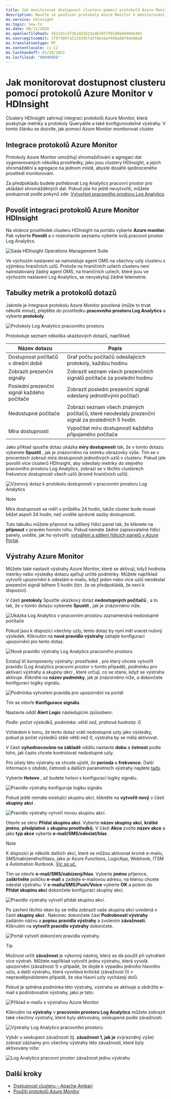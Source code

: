 ```yaml
---
title: Jak monitorovat dostupnost clusteru pomocí protokolů Azure Monitor v HDInsight
description: Naučte se používat protokoly Azure Monitor k monitorování stavu a dostupnosti clusteru.
ms.service: hdinsight
ms.topic: how-to
ms.date: 08/12/2020
ms.openlocfilehash: d52cb1c5f3b1dd1b23adb39f2f65d0e66968e482
ms.sourcegitcommit: 2f9f306fa5224595fa5f8ec6af498a0df4de08a8
ms.translationtype: MT
ms.contentlocale: cs-CZ
ms.lasthandoff: 01/28/2021
ms.locfileid: "98946956"
---
```

# <a name="how-to-monitor-cluster-availability-with-azure-monitor-logs-in-hdinsight"></a>Jak monitorovat dostupnost clusteru pomocí protokolů Azure Monitor v HDInsight

Clustery HDInsight zahrnují integraci protokolů Azure Monitor, která poskytuje metriky a protokoly Queryable a také konfigurovatelné výstrahy. V tomto článku se dozvíte, jak pomocí Azure Monitor monitorovat cluster.

## <a name="azure-monitor-logs-integration"></a>Integrace protokolů Azure Monitor

Protokoly Azure Monitor umožňují shromažďování a agregaci dat vygenerovaných několika prostředky, jako jsou clustery HDInsight, a jejich shromáždění a agregace na jednom místě, abyste dosáhli sjednoceného prostředí monitorování.

Za předpokladu budete potřebovat Log Analytics pracovní prostor pro ukládání shromážděných dat. Pokud jste ho ještě nevytvořili, můžete postupovat podle pokynů zde: [Vytvoření pracovního prostoru Log Analytics](../azure-monitor/learn/quick-create-workspace.md).

## <a name="enable-hdinsight-azure-monitor-logs-integration"></a>Povolit integraci protokolů Azure Monitor HDInsight

Na stránce prostředek clusteru HDInsight na portálu vyberte **Azure monitor**. Pak vyberte **Povolit** a v rozevíracím seznamu vyberte svůj pracovní prostor Log Analytics.

![Sada HDInsight Operations Management Suite](media/cluster-availability-monitor-logs/azure-portal-monitoring.png)

Ve výchozím nastavení se nainstaluje agent OMS na všechny uzly clusteru s výjimkou hraničních uzlů. Protože na hraničních uzlech clusteru není nainstalovaný žádný agent OMS, na hraničních uzlech, které jsou ve výchozím nastavení Log Analytics, se nevyskytují žádné telemetrie.

## <a name="query-metrics-and-logs-tables"></a>Tabulky metrik a protokolů dotazů

Jakmile je integrace protokolu Azure Monitor povolená (může to trvat několik minut), přejděte do prostředku **pracovního prostoru Log Analytics** a vyberte **protokoly**.

![Protokoly Log Analytics pracovního prostoru](media/cluster-availability-monitor-logs/hdinsight-portal-logs.png)

Protokoluje seznam několika ukázkových dotazů, například:

| Název dotazu                      | Popis                                                               |
|---------------------------------|---------------------------------------------------------------------------|
| Dostupnost počítačů v dnešní době    | Graf počtu počítačů odesílajících protokoly, každou hodinu                     |
| Zobrazit prezenční signály                 | Zobrazit seznam všech prezenčních signálů počítače za poslední hodinu                           |
| Poslední prezenční signál každého počítače | Zobrazit poslední prezenční signál odeslaný jednotlivými počítači                             |
| Nedostupné počítače           | Zobrazí seznam všech známých počítačů, které neodeslaly prezenční signál za posledních 5 hodin. |
| Míra dostupnosti               | Vypočítat míru dostupnosti každého připojeného počítače                |

Jako příklad spusťte dotaz ukázka **míry dostupnosti** tak, že v tomto dotazu vyberete **Spustit** , jak je znázorněno na snímku obrazovky výše. Tím se v procentech zobrazí míra dostupnosti jednotlivých uzlů v clusteru. Pokud jste povolili více clusterů HDInsight, aby odesílaly metriky do stejného pracovního prostoru Log Analytics, zobrazí se v těchto clusterech frekvence dostupnosti všech uzlů (kromě hraničních uzlů).

![Vzorový dotaz k protokolu dostupnosti v pracovním prostoru Log Analytics](media/cluster-availability-monitor-logs/portal-availability-rate.png)

> [!NOTE]  
> Míra dostupnosti se měří v průběhu 24 hodin, takže cluster bude muset běžet aspoň 24 hodin, než uvidíte správné sazby dostupnosti.

Tuto tabulku můžete připnout na sdílený řídicí panel tak, že kliknete na **připnout** v pravém horním rohu. Pokud nemáte žádné zapisovatelné řídicí panely, uvidíte, jak ho vytvořit: [vytváření a sdílení řídicích panelů v Azure Portal](../azure-portal/azure-portal-dashboards.md#publish-and-share-a-dashboard).

## <a name="azure-monitor-alerts"></a>Výstrahy Azure Monitor

Můžete také nastavit výstrahy Azure Monitor, které se aktivují, když hodnota metriky nebo výsledky dotazu splňují určité podmínky. Můžete například vytvořit upozornění k odeslání e-mailu, když jeden nebo více uzlů neodeslal prezenční signál během 5 hodin (tzn. že se předpokládá, že není k dispozici).

V části **protokoly** Spusťte ukázkový dotaz **nedostupných počítačů** , a to tak, že v tomto dotazu vyberete **Spustit** , jak je znázorněno níže.

![Ukázka Log Analytics v pracovním prostoru zaznamenává nedostupné počítače](media/cluster-availability-monitor-logs/portal-unavailable-computers.png)

Pokud jsou k dispozici všechny uzly, tento dotaz by nyní měl vracet nulový výsledek. Kliknutím na **nové pravidlo výstrahy** zahajte konfiguraci upozornění pro tento dotaz.

![Nové pravidlo výstrahy Log Analytics pracovního prostoru](media/cluster-availability-monitor-logs/portal-logs-new-alert-rule.png)

Existují tři komponenty výstrahy: *prostředek* , pro který chcete vytvořit pravidlo (Log Analytics pracovní prostor v tomto případě), *podmínku* pro aktivaci výstrahy a *skupiny akcí* , které určují, co se stane, když se výstraha aktivuje.
Klikněte na **název podmínky**, jak je znázorněno níže, a dokončete konfiguraci logiky signálu.

![Podmínka vytvoření pravidla pro upozornění na portál](media/cluster-availability-monitor-logs/portal-condition-title.png)

Tím se otevře **Konfigurace signálu**.

Nastavte oddíl **Alert Logic** následujícím způsobem:

*Podle: počet výsledků, podmínka: větší než, prahová hodnota: 0.*

Vzhledem k tomu, že tento dotaz vrátí nedostupné uzly jako výsledky, pokud je počet výsledků stále větší než 0, výstraha by se měla aktivovat.

V části **vyhodnocováno na základě** oddílu nastavte **dobu** a **četnost** podle toho, jak často chcete kontrolovat nedostupné uzly.

Pro účely této výstrahy se chcete ujistit, že **perioda = frekvence.** Další informace o období, četnosti a dalších parametrech výstrahy najdete [tady](../azure-monitor/platform/alerts-unified-log.md#alert-logic-definition).

Vyberte **Hotovo** , až budete hotovi s konfigurací logiky signálu.

![Pravidlo výstrahy konfiguruje logiku signálu](media/cluster-availability-monitor-logs/portal-configure-signal-logic.png)

Pokud ještě nemáte existující skupinu akcí, klikněte na **vytvořit nový** v části **skupiny akcí** .

![Pravidlo výstrahy vytvoří novou skupinu akcí.](media/cluster-availability-monitor-logs/portal-create-new-action-group.png)

Otevře se okno **Přidat skupinu akcí**. Vyberte **název skupiny akcí**, **krátké jméno**, **předplatné** a **skupinu prostředků.** V části **Akce** zvolte **název akce** a jako **typ akce** vyberte **e-mail/SMS/odeslat/hlas** .

> [!NOTE]
> K dispozici je několik dalších akcí, které se můžou aktivovat kromě e-mailu, SMS/nabízeného/hlasu, jako je Azure Functions, LogicApp, Webhook, ITSM a Automation Runbook. [Víc se uč.](../azure-monitor/platform/action-groups.md#action-specific-information)

Tím se otevře **e-mail/SMS/nabízený/hlas**. Vyberte **jméno** příjemce, **zaškrtněte** políčko **e-mail** a zadejte e-mailovou adresu, na kterou chcete odeslat výstrahu. V **e-mailu/SMS/Push/Voice** vyberte **OK** a potom do **Přidat skupinu akcí** dokončete konfiguraci skupiny akcí.

![Pravidlo výstrahy vytvoří přidat skupinu akcí.](media/cluster-availability-monitor-logs/portal-add-action-group.png)

Po zavření těchto oken by se měla zobrazit vaše skupina akcí uvedená v části **skupiny akcí** . Nakonec dokončete část **Podrobnosti výstrahy** zadáním názvu a **popisu** **pravidla výstrahy** a zvolením **závažnosti**. Kliknutím na **vytvořit pravidlo výstrahy** dokončete.

![Portál vytvoří dokončení pravidla výstrahy.](media/cluster-availability-monitor-logs/portal-create-alert-rule-finish.png)

> [!TIP]
> Možnost určit **závažnost** je výkonný nástroj, který se dá použít při vytváření více výstrah. Můžete například vytvořit jednu výstrahu, která vyvolá upozornění (závažnost 1) v případě, že dojde k výpadku jednoho hlavního uzlu, a další výstrahu, která vyvolává kritické (závažnost 0) v nepravděpodobném případě, že oba hlavní uzly vycházejí dolů.

Pokud je splněna podmínka této výstrahy, výstraha se aktivuje a obdržíte e-mail s podrobnostmi výstrahy, jako je tato:

![Příklad e-mailu s výstrahou Azure Monitor](media/cluster-availability-monitor-logs/portal-oms-alert-email.png)

Kliknutím na **výstrahy** v **pracovním prostoru Log Analytics** můžete zobrazit také všechny výstrahy, které byly aktivovány, seskupené podle závažnosti.

![Výstrahy Log Analytics pracovního prostoru](media/cluster-availability-monitor-logs/hdi-portal-oms-alerts.png)

Výběr u seskupení závažnosti (tj. **závažnost 1, jak je** zvýrazněný výše) zobrazí záznamy pro všechny výstrahy této závažnosti, které byly aktivovány níže:

![Log Analytics pracovní prostor závažnost jednu výstrahu](media/cluster-availability-monitor-logs/portal-oms-alerts-sev1.png)

## <a name="next-steps"></a>Další kroky

* [Dostupnost clusteru – Apache Ambari](./hdinsight-cluster-availability.md)
* [Použití protokolů Azure Monitor](hdinsight-hadoop-oms-log-analytics-tutorial.md)
